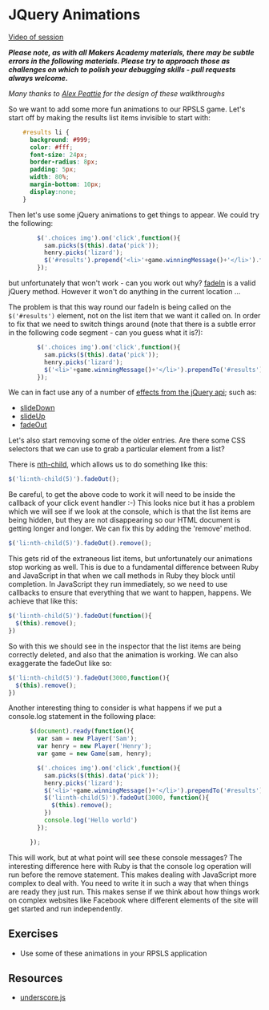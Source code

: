 JQuery Animations
================

[Video of session](https://www.youtube.com/watch?v=SJe72uTUuII)

***Please note, as with all Makers Academy materials, there may be subtle errors in the following materials.  Please try to approach those as challenges on which to polish your debugging skills - pull requests always welcome.***

*Many thanks to [Alex Peattie](https://github.com/alexpeattie) for the design of these walkthroughs*

So we want to add some more fun animations to our RPSLS game.  Let's start off by making the results list items invisible to start with:

```css
    #results li {
      background: #999;
      color: #fff;
      font-size: 24px;
      border-radius: 8px;
      padding: 5px;
      width: 80%;
      margin-bottom: 10px;
      display:none;
    }
```

Then let's use some jQuery animations to get things to appear.  We could try the following:

```javascript
        $('.choices img').on('click',function(){
          sam.picks($(this).data('pick'));
          henry.picks('lizard');
          $('#results').prepend('<li>'+game.winningMessage()+'</li>').fadeIn();
        }); 
```

but unfortunately that won't work - can you work out why? [fadeIn](http://api.jquery.com/fadeIn/) is a valid jQuery method. However it won't do anything in the current location …

The problem is that this way round our fadeIn is being called on the `$('#results')` element, not on the list item that we want it called on.  In order to fix that we need to switch things around (note that there is a subtle error in the following code segment - can you guess what it is?):


```javascript
        $('.choices img').on('click',function(){
          sam.picks($(this).data('pick'));
          henry.picks('lizard');
          $('<li>'+game.winningMessage()+'</li>').prependTo('#results').fadeIn();
        }); 
```

We can in fact use any of a number of [effects from the jQuery api](http://api.jquery.com/category/effects/); such as:

* [slideDown](http://api.jquery.com/slideDown/)
* [slideUp](http://api.jquery.com/slideUp/)
* [fadeOut](http://api.jquery.com/fadeOut/)

Let's also start removing some of the older entries.  Are there some CSS selectors that we can use to grab a particular element from a list?  

There is [nth-child](https://developer.mozilla.org/en-US/docs/Web/CSS/:nth-child), which allows us to do something like this:

```javascript
$('li:nth-child(5)').fadeOut();
```

Be careful, to get the above code to work it will need to be inside the callback of your click event handler :-)  This looks nice but it has a problem which we will see if we look at the console, which is that the list items are being hidden, but they are not disappearing so our HTML document is getting longer and longer.  We can fix this by adding the 'remove' method.

```javascript
$('li:nth-child(5)').fadeOut().remove();
```

This gets rid of the extraneous list items, but unfortunately our animations stop working as well.  This is due to a fundamental difference between Ruby and JavaScript in that when we call methods in Ruby they block until completion.  In JavaScript they run immediately, so we need to use callbacks to ensure that everything that we want to happen, happens.  We achieve that like this:

```javascript
$('li:nth-child(5)').fadeOut(function(){
  $(this).remove();
})
```

So with this we should see in the inspector that the list items are being correctly deleted, and also that the animation is working.  We can also exaggerate the fadeOut like so:

```javascript
$('li:nth-child(5)').fadeOut(3000,function(){
  $(this).remove();
})
```

Another interesting thing to consider is what happens if we put a console.log statement in the following place:

```javascript
      $(document).ready(function(){
        var sam = new Player('Sam');
        var henry = new Player('Henry');
        var game = new Game(sam, henry);

        $('.choices img').on('click',function(){
          sam.picks($(this).data('pick'));
          henry.picks('lizard');
          $('<li>'+game.winningMessage()+'</li>').prependTo('#results').slideDown();
          $('li:nth-child(5)').fadeOut(3000, function(){
            $(this).remove();
          })
          console.log('Hello world')
        }); 

      });
```

This will work, but at what point will see these console messages?  The interesting difference here with Ruby is that the console log operation will run before the remove statement.  This makes dealing with JavaScript more complex to deal with.  You need to write it in such a way that when things are ready they just run.  This makes sense if we think about how things work on complex websites like Facebook where different elements of the site will get started and run independently. 


Exercises
--------

* Use some of these animations in your RPSLS application


Resources
--------

* [underscore.js](http://underscorejs.org/)
